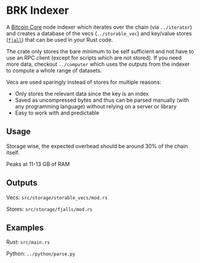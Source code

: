 # BRK Indexer

A [Bitcoin Core](https://bitcoincore.org/en/about/) node indexer which iterates over the chain (via `../iterator`) and creates a database of the vecs (`../storable_vec`) and key/value stores ([`fjall`](https://crates.io/crates/fjall)) that can be used in your Rust code.

The crate only stores the bare minimum to be self sufficient and not have to use an RPC client (except for scripts which are not stored). If you need more data, checkout `../computer` which uses the outputs from the indexer to compute a whole range of datasets.

Vecs are used sparingly instead of stores for multiple reasons:

- Only stores the relevant data since the key is an index
- Saved as uncompressed bytes and thus can be parsed manually (with any programming language) without relying on a server or library
- Easy to work with and predictable

## Usage

Storage wise, the expected overhead should be around 30% of the chain itself.

Peaks at 11-13 GB of RAM

## Outputs

Vecs: `src/storage/storable_vecs/mod.rs`

Stores: `src/storage/fjalls/mod.rs`

## Examples

Rust: `src/main.rs`

Python: `../python/parse.py`
